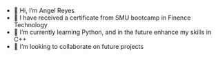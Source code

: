 - 👋 Hi, I’m Angel Reyes
- 👀 I have received a certificate from SMU bootcamp in Finence Technology
- 🌱 I’m currently learning Python, and in the future enhance my skills in C++
- 💞️ I’m looking to collaborate on future projects

<!---
AngelR0/AngelR0 is a ✨ special ✨ repository because its `README.md` (this file) appears on your GitHub profile.
You can click the Preview link to take a look at your changes.
--->
